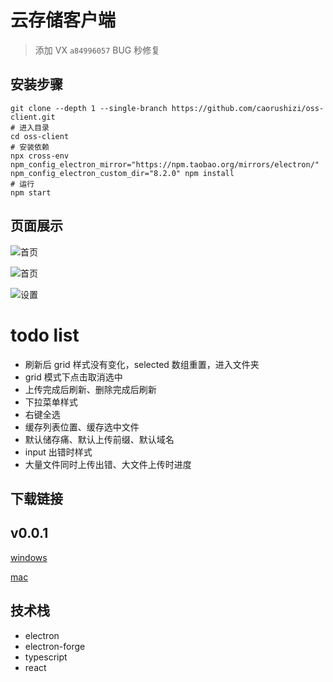 # 云存储客户端

> 添加 VX `a84996057` BUG 秒修复

## 安装步骤

```shell script
git clone --depth 1 --single-branch https://github.com/caorushizi/oss-client.git
# 进入目录
cd oss-client
# 安装依赖
npx cross-env npm_config_electron_mirror="https://npm.taobao.org/mirrors/electron/" npm_config_electron_custom_dir="8.2.0" npm install
# 运行
npm start
```

## 页面展示

![首页](http://static.ziying.site/home-page-grid.png)

![首页](http://static.ziying.site/home-page-table.png)

![设置](http://static.ziying.site/setting.png)

# todo list

- 刷新后 grid 样式没有变化，selected 数组重置，进入文件夹
- grid 模式下点击取消选中
- 上传完成后刷新、删除完成后刷新
- 下拉菜单样式
- 右键全选
- 缓存列表位置、缓存选中文件
- 默认储存痛、默认上传前缀、默认域名
- input 出错时样式
- 大量文件同时上传出错、大文件上传时进度

## 下载链接

v0.0.1
---
[windows](http://static.ziying.site/oss-client-mac-v0.0.1.zip)

[mac](http://static.ziying.site/oss-client-windows-v0.0.1.exe)


## 技术栈

- electron
- electron-forge
- typescript
- react
